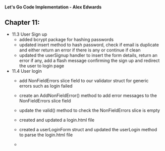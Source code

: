 #### Let's Go Code Implementation - Alex Edwards
## Chapter 11:
 - 11.3 User Sign up
   - added bcrypt package for hashing passwords
   - updated insert method to hash password, check if email is duplicate and either return an error if there is any or continue if clean
   - updated the userSignup handler to insert the form details, return an error if any, add a flash message confirming the sign up and redirect the user to login page
 - 11.4 User login
   - add NonFieldErrors slice field to our validator struct for generic errors such as login failed
   - create an AddNonFieldError() method to add error messages to the NonFieldErrors slice field
   - update the valid() method to check the NonFieldErrors slice is empty
   - created and updated a login.html file
   - created a userLoginForm struct and updated the userLogin method to parse the login.html file
   
   - 